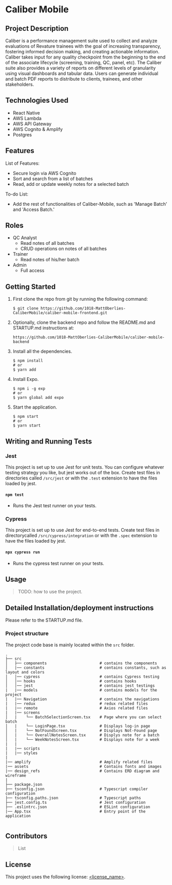 # Caliber Mobile

## Project Description

Caliber is a performance management suite used to collect and analyze evaluations of Revature trainees with the goal of increasing transparency, fostering informed decision making, and creating actionable information. Caliber takes input for any quality checkpoint from the beginning to the end of the associate lifecycle (screening, training, QC, panel, etc). The Caliber suite also provides a variety of reports on different levels of granularity using visual dashboards and tabular data. Users can generate individual and batch PDF reports to distribute to clients, trainees, and other stakeholders.

## Technologies Used

* React Native
* AWS Lambda 
* AWS API Gateway 
* AWS Cognito & Amplify
* Postgres 

## Features

List of Features:
* Secure login via AWS Cognito
* Sort and search from a list of batches
* Read, add or update weekly notes for a selected batch

To-do List:
* Add the rest of functionalities of Caliber-Mobile, such as 'Manage Batch' and 'Access Batch.'

## Roles

* QC Analyst
    * Read notes of all batches
    * CRUD operations on notes of all batches 
* Trainer
    * Read notes of his/her batch
* Admin
    * Full access

## Getting Started
   
1. First clone the repo from git by running the following command:
    ```
    $ git clone https://github.com/1018-MattOberlies-CaliberMobile/caliber-mobile-frontend.git
    ```
2. Optionally, clone the backend repo and follow the README.md and STARTUP.md instructions at: 
    ```
    https://github.com/1018-MattOberlies-CaliberMobile/caliber-mobile-backend
    ```

3. Install all the dependencies. 
    ```
    $ npm install
    # or
    $ yarn add 
    ```
4. Install Expo.
    ```
    $ npm i -g exp
    # or
    $ yarn global add expo 
    ```
5. Start the application.
    ```
    $ npm start
    # or
    $ yarn start
    ```

## Writing and Running Tests

### Jest

This project is set up to use Jest for unit tests. You can configure whatever testing strategy you like, but jest works out of the box. Create test files in directories called `/src/jest` or with the `.test` extension to have the files loaded by jest.

#### `npm test`

* Runs the Jest test runner on your tests.

### Cypress

This project is set up to use Jest for end-to-end tests. Create test files in directorycalled `/src/cypress/integration` or with the `.spec` extension to have the files loaded by jest.

#### `npx cypress run`

* Runs the cypress test runner on your tests.

## Usage

> TODO: how to use the project.

## Detailed Installation/deployment instructions

Please refer to the STARTUP.md file.


### Project structure

The project code base is mainly located within the `src` folder.

```
.
├── src
│   ├── components                       # contains the components 
│   |── constants                        # contains constants, such as layout and colors 
│   │── cypress                          # contains Cypress testing
│   │── hooks                            # contains hooks
│   │── jest                             # contains jest testings
|   |── models                           # contains models for the project
|   |── Navigation                       # contains the navigations 
|   |── redux                            # redux related files
|   |── remote                           # Axios related files
|   |── screens
│   |    └── BatchSelectionScreen.tsx    # Page where you can select batch
│   |    └── LoginPage.tsx               # Displays log-in page
│   |    └── NotFoundScreen.tsx          # Displays Not-Found page
│   |    └── OverallNotesScreen.tsx      # Displys note for a batch
│   |    └── WeekNotesScreen.tsx         # Displays note for a week
|   |
|   |── scripts
|   |── styles 
|
|── amplify                              # Amplify related files
|── assets                               # Contains fonts and images
|── design_refs                          # Contains ERD diagram and wireframe
|    
├── package.json
├── tsconfig.json                        # Typescript compiler configuration
├── tsconfig.paths.json                  # Typescript paths
├── jest.config.ts                       # Jest configuration
├── .eslintrc.json                       # ESLint configuration
|── App.tsx                              # Entry point of the application


```

## Contributors

> List

## License

This project uses the following license: [<license_name>](<link>).
